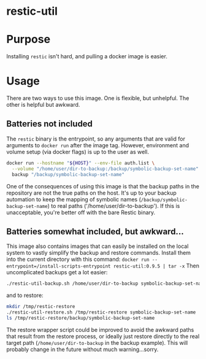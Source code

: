 # restic-util

# Purpose
Installing `restic` isn't hard, and pulling a docker image is easier.

# Usage
There are two ways to use this image.  One is flexible, but unhelpful.  The other is helpful but awkward.

## Batteries not included
The `restic` binary is the entrypoint, so any arguments that are valid for arguments to `docker run` after the image tag.
However, environment and volume setup (via docker flags) is up to the user as well.

```bash
docker run --hostname "${HOST}" --env-file auth.list \
  --volume "/home/user/dir-to-backup:/backup/symbolic-backup-set-name" "restic-util:0.9.5" \
  backup "/backup/symbolic-backup-set-name"
```

One of the consequences of using this image is that the backup paths in the repository are not the true paths on the 
host.  It's up to your backup automation to keep the mapping of symbolic names (`/backup/symbolic-backup-set-name`) 
to real paths ('/home/user/dir-to-backup').  If this is unacceptable, you're better off with the bare Restic binary.

## Batteries somewhat included, but awkward...
This image also contains images that can easily be installed on the local system to vastly simplify the backup and 
restore commands.  Install them into the current directory with this command: 
`docker run --entrypoint=/install-scripts-entrypoint restic-util:0.9.5 | tar -x`
Then uncomplicated backups get a lot easier:
```bash
./restic-util-backup.sh /home/user/dir-to-backup symbolic-backup-set-name
```
and to restore:
```bash
mkdir /tmp/restic-restore
./restic-util-restore.sh /tmp/restic-restore symbolic-backup-set-name
ls /tmp/restic-restore/backup/symbolic-backup-set-name
```
The restore wrapper script could be improved to avoid the awkward paths that result from the restore process, or 
ideally just restore directly to the real target path (`/home/user/dir-to-backup` in the backup example).  This will
probably change in the future without much warning...sorry.
